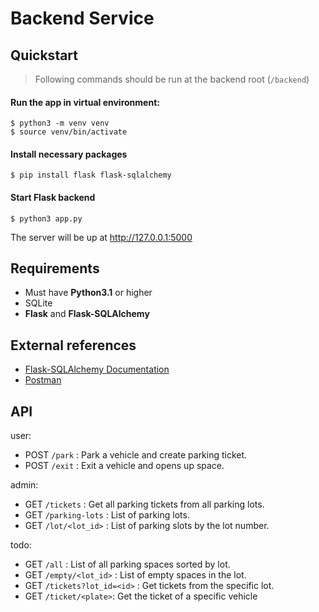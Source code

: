 # Backend Service

## Quickstart

> Following commands should be run at the backend root (`/backend`)

#### Run the app in virtual environment:
```shell
$ python3 -m venv venv
$ source venv/bin/activate
```

#### Install necessary packages

```shell
$ pip install flask flask-sqlalchemy
```

#### Start Flask backend

```shell
$ python3 app.py
```

The server will be up at http://127.0.0.1:5000

## Requirements
- Must have **Python3.1** or higher
- SQLite
- **Flask** and **Flask-SQLAlchemy**
  

## External references

- [Flask-SQLAlchemy Documentation](https://flask-sqlalchemy.palletsprojects.com/en/3.1.x/)
- [Postman](https://www.postman.com/)


## API
user:
- POST `/park` : Park a vehicle and create parking ticket.
- POST `/exit` : Exit a vehicle and opens up space.

admin:
- GET `/tickets` : Get all parking tickets from all parking lots. 
- GET `/parking-lots` : List of parking lots.
- GET `/lot/<lot_id>` : List of parking slots by the lot number.

todo:
- GET `/all` : List of all parking spaces sorted by lot.
- GET `/empty/<lot_id>` : List of empty spaces in the lot.
- GET `/tickets?lot_id=<id>` : Get tickets from the specific lot.
- GET `/ticket/<plate>`: Get the ticket of a specific vehicle
